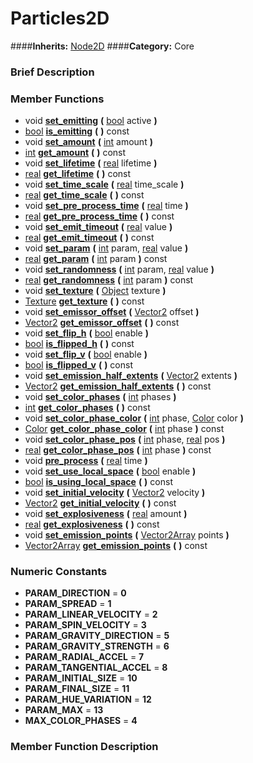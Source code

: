 #  Particles2D  
####**Inherits:** [Node2D](class_node2d)
####**Category:** Core

###  Brief Description  


###  Member Functions 
  * void  **[set&#95;emitting](#set_emitting)**  **(** [bool](class_bool) active  **)**
  * [bool](class_bool)  **[is&#95;emitting](#is_emitting)**  **(** **)** const
  * void  **[set&#95;amount](#set_amount)**  **(** [int](class_int) amount  **)**
  * [int](class_int)  **[get&#95;amount](#get_amount)**  **(** **)** const
  * void  **[set&#95;lifetime](#set_lifetime)**  **(** [real](class_real) lifetime  **)**
  * [real](class_real)  **[get&#95;lifetime](#get_lifetime)**  **(** **)** const
  * void  **[set&#95;time&#95;scale](#set_time_scale)**  **(** [real](class_real) time_scale  **)**
  * [real](class_real)  **[get&#95;time&#95;scale](#get_time_scale)**  **(** **)** const
  * void  **[set&#95;pre&#95;process&#95;time](#set_pre_process_time)**  **(** [real](class_real) time  **)**
  * [real](class_real)  **[get&#95;pre&#95;process&#95;time](#get_pre_process_time)**  **(** **)** const
  * void  **[set&#95;emit&#95;timeout](#set_emit_timeout)**  **(** [real](class_real) value  **)**
  * [real](class_real)  **[get&#95;emit&#95;timeout](#get_emit_timeout)**  **(** **)** const
  * void  **[set&#95;param](#set_param)**  **(** [int](class_int) param, [real](class_real) value  **)**
  * [real](class_real)  **[get&#95;param](#get_param)**  **(** [int](class_int) param  **)** const
  * void  **[set&#95;randomness](#set_randomness)**  **(** [int](class_int) param, [real](class_real) value  **)**
  * [real](class_real)  **[get&#95;randomness](#get_randomness)**  **(** [int](class_int) param  **)** const
  * void  **[set&#95;texture](#set_texture)**  **(** [Object](class_object) texture  **)**
  * [Texture](class_texture)  **[get&#95;texture](#get_texture)**  **(** **)** const
  * void  **[set&#95;emissor&#95;offset](#set_emissor_offset)**  **(** [Vector2](class_vector2) offset  **)**
  * [Vector2](class_vector2)  **[get&#95;emissor&#95;offset](#get_emissor_offset)**  **(** **)** const
  * void  **[set&#95;flip&#95;h](#set_flip_h)**  **(** [bool](class_bool) enable  **)**
  * [bool](class_bool)  **[is&#95;flipped&#95;h](#is_flipped_h)**  **(** **)** const
  * void  **[set&#95;flip&#95;v](#set_flip_v)**  **(** [bool](class_bool) enable  **)**
  * [bool](class_bool)  **[is&#95;flipped&#95;v](#is_flipped_v)**  **(** **)** const
  * void  **[set&#95;emission&#95;half&#95;extents](#set_emission_half_extents)**  **(** [Vector2](class_vector2) extents  **)**
  * [Vector2](class_vector2)  **[get&#95;emission&#95;half&#95;extents](#get_emission_half_extents)**  **(** **)** const
  * void  **[set&#95;color&#95;phases](#set_color_phases)**  **(** [int](class_int) phases  **)**
  * [int](class_int)  **[get&#95;color&#95;phases](#get_color_phases)**  **(** **)** const
  * void  **[set&#95;color&#95;phase&#95;color](#set_color_phase_color)**  **(** [int](class_int) phase, [Color](class_color) color  **)**
  * [Color](class_color)  **[get&#95;color&#95;phase&#95;color](#get_color_phase_color)**  **(** [int](class_int) phase  **)** const
  * void  **[set&#95;color&#95;phase&#95;pos](#set_color_phase_pos)**  **(** [int](class_int) phase, [real](class_real) pos  **)**
  * [real](class_real)  **[get&#95;color&#95;phase&#95;pos](#get_color_phase_pos)**  **(** [int](class_int) phase  **)** const
  * void  **[pre&#95;process](#pre_process)**  **(** [real](class_real) time  **)**
  * void  **[set&#95;use&#95;local&#95;space](#set_use_local_space)**  **(** [bool](class_bool) enable  **)**
  * [bool](class_bool)  **[is&#95;using&#95;local&#95;space](#is_using_local_space)**  **(** **)** const
  * void  **[set&#95;initial&#95;velocity](#set_initial_velocity)**  **(** [Vector2](class_vector2) velocity  **)**
  * [Vector2](class_vector2)  **[get&#95;initial&#95;velocity](#get_initial_velocity)**  **(** **)** const
  * void  **[set&#95;explosiveness](#set_explosiveness)**  **(** [real](class_real) amount  **)**
  * [real](class_real)  **[get&#95;explosiveness](#get_explosiveness)**  **(** **)** const
  * void  **[set&#95;emission&#95;points](#set_emission_points)**  **(** [Vector2Array](class_vector2array) points  **)**
  * [Vector2Array](class_vector2array)  **[get&#95;emission&#95;points](#get_emission_points)**  **(** **)** const

###  Numeric Constants  
  * **PARAM_DIRECTION** = **0**
  * **PARAM_SPREAD** = **1**
  * **PARAM_LINEAR_VELOCITY** = **2**
  * **PARAM_SPIN_VELOCITY** = **3**
  * **PARAM_GRAVITY_DIRECTION** = **5**
  * **PARAM_GRAVITY_STRENGTH** = **6**
  * **PARAM_RADIAL_ACCEL** = **7**
  * **PARAM_TANGENTIAL_ACCEL** = **8**
  * **PARAM_INITIAL_SIZE** = **10**
  * **PARAM_FINAL_SIZE** = **11**
  * **PARAM_HUE_VARIATION** = **12**
  * **PARAM_MAX** = **13**
  * **MAX_COLOR_PHASES** = **4**

###  Member Function Description  
